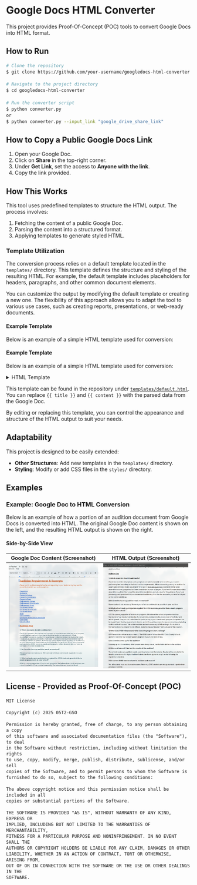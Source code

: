 # Google Docs HTML Converter

This project provides Proof-Of-Concept (POC) tools to convert Google Docs into HTML format. 

## How to Run

```bash
# Clone the repository
$ git clone https://github.com/your-username/googledocs-html-converter.git

# Navigate to the project directory
$ cd googledocs-html-converter

# Run the converter script
$ python converter.py 
or 
$ python converter.py --input_link "google_drive_share_link"
```

## How to Copy a Public Google Docs Link

1. Open your Google Doc.
2. Click on **Share** in the top-right corner.
3. Under **Get Link**, set the access to **Anyone with the link**.
4. Copy the link provided.

## How This Works
This tool uses predefined templates to structure the HTML output. The process involves:
1. Fetching the content of a public Google Doc.
2. Parsing the content into a structured format.
3. Applying templates to generate styled HTML.

### Template Utilization

The conversion process relies on a default template located in the `templates/` directory. This template defines the structure and styling of the resulting HTML. For example, the default template includes placeholders for headers, paragraphs, and other common document elements.

You can customize the output by modifying the default template or creating a new one. The flexibility of this approach allows you to adapt the tool to various use cases, such as creating reports, presentations, or web-ready documents.

#### Example Template

Below is an example of a simple HTML template used for conversion:

#### Example Template

Below is an example of a simple HTML template used for conversion:
<details>
<summary>HTML Template</summary>

```html
<!DOCTYPE html>
<html lang="en">
<head>
    <meta charset="UTF-8">
    <title>{{ title }}</title>
    <style>
        body { font-family: "Segoe UI", sans-serif; padding: 2rem; line-height: 1.6; }
        h1 { font-size: 2em; color: #222; }
        h2 { font-size: 1.5em; color: #444; }
        h3 { font-size: 1.2em; color: #666; }
        p { margin: 0.8em 0; }
        strong { font-weight: bold; }
        em { font-style: italic; }
        u { text-decoration: underline; }
        ul, ol { padding-left: 2em; }
        li { margin-bottom: 0.5em; }
        .container {
                max-width: 800px;
                margin: 0 auto;
                padding: 2rem;
            }
    </style>
</head>
<body>
        <!DOCTYPE html>
<html lang="en">
<head>
    <meta charset="UTF-8">
    <title>GYSO Banner</title>
    <style>
        body {
            margin: 0;
            font-family: Arial, sans-serif;
        }

        .banner {
            display: flex;
            justify-content: space-between;
            align-items: center;
            background-color: #2c3e50;
            color: white;
            padding: 10px 20px;
            box-shadow: 0 2px 4px rgba(0,0,0,0.1);
        }

        .banner .logo {
            font-size: 1.5em;
            font-weight: bold;
        }

        .banner .nav-links {
            display: flex;
            gap: 20px;
        }

        .banner .nav-links a {
            color: white;
            text-decoration: none;
            font-weight: 500;
        }

        .banner .nav-links a:hover {
            text-decoration: underline;
        }
    </style>
</head>
<body>
        <div class="banner">
                <div class="logo">GYSO</div>
                <div class="nav-links">
                <a href="#">About</a>
                <a href="#">Auditions</a>
                <a href="#">Events</a>
                <a href="#">Contact</a>
                </div>
        </div>
        <div class="container">
            {{ content }}
        </div>
    </body>
</html>
```

</details>


This template can be found in the repository under [`templates/default.html`](templates/default.html). You can replace `{{ title }}` and `{{ content }}` with the parsed data from the Google Doc.

By editing or replacing this template, you can control the appearance and structure of the HTML output to suit your needs.

## Adaptability

This project is designed to be easily extended:
- **Other Structures**: Add new templates in the `templates/` directory.
- **Styling**: Modify or add CSS files in the `styles/` directory.

## Examples
### Example: Google Doc to HTML Conversion

Below is an example of how a portion of an audition document from Google Docs is converted into HTML. The original Google Doc content is shown on the left, and the resulting HTML output is shown on the right.

#### Side-by-Side View

| Google Doc Content (Screenshot) | HTML Output (Screenshot) |
|----------------------------------|--------------------------|
| ![Google Doc Content](readme-resources/googledoc-example.png) | ![HTML Output](readme-resources/compiledhtml-example.png) |



## License - Provided as Proof-Of-Concept (POC)
```
MIT License

Copyright (c) 2025 05T2-GSO

Permission is hereby granted, free of charge, to any person obtaining a copy
of this software and associated documentation files (the "Software"), to deal
in the Software without restriction, including without limitation the rights
to use, copy, modify, merge, publish, distribute, sublicense, and/or sell
copies of the Software, and to permit persons to whom the Software is
furnished to do so, subject to the following conditions:

The above copyright notice and this permission notice shall be included in all
copies or substantial portions of the Software.

THE SOFTWARE IS PROVIDED "AS IS", WITHOUT WARRANTY OF ANY KIND, EXPRESS OR
IMPLIED, INCLUDING BUT NOT LIMITED TO THE WARRANTIES OF MERCHANTABILITY,
FITNESS FOR A PARTICULAR PURPOSE AND NONINFRINGEMENT. IN NO EVENT SHALL THE
AUTHORS OR COPYRIGHT HOLDERS BE LIABLE FOR ANY CLAIM, DAMAGES OR OTHER
LIABILITY, WHETHER IN AN ACTION OF CONTRACT, TORT OR OTHERWISE, ARISING FROM,
OUT OF OR IN CONNECTION WITH THE SOFTWARE OR THE USE OR OTHER DEALINGS IN THE
SOFTWARE.
```
